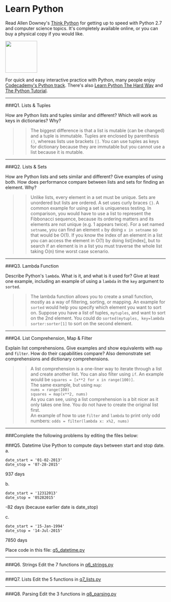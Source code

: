 # Learn Python

Read Allen Downey's [Think Python](http://www.greenteapress.com/thinkpython/) for getting up to speed with Python 2.7 and computer science topics. It's completely available online, or you can buy a physical copy if you would like.

<a href="http://www.greenteapress.com/thinkpython/"><img src="img/think_python.png" style="width: 100px;" target="_blank"></a>

For quick and easy interactive practice with Python, many people enjoy [Codecademy's Python track](http://www.codecademy.com/en/tracks/python). There's also [Learn Python The Hard Way](http://learnpythonthehardway.org/book/) and [The Python Tutorial](https://docs.python.org/2/tutorial/).

---

###Q1. Lists &amp; Tuples

How are Python lists and tuples similar and different? Which will work as keys in dictionaries? Why?

>> The biggest difference is that a list is mutable (can be changed) and a tuple is immutable. Tuples are enclosed by parenthesis `()`, whereas lists use brackets `[]`. You can use tuples as keys for dictionary because they are immutable but you cannot use a list because it is mutable.

---

###Q2. Lists &amp; Sets

How are Python lists and sets similar and different? Give examples of using both. How does performance compare between lists and sets for finding an element. Why?

>> Unlike lists, every element in a set must be unique. Sets are unordered but lists are ordered. A set uses curly braces `{}`. A common example for using a set is uniqueness testing. In comparison, you would have to use a list to represent the Fibbonacci sequence, because its ordering matters and its elements are not unique (e.g. 1 appears twice). For a set named `setname`, you can find an element `x` by doing `x in setname` so that would be O(1). If you know the index of an element in a list you can access the element in O(1) by doing list[index], but to search if an element is in a list you must traverse the whole list taking O(n) time worst case scenario. 

---

###Q3. Lambda Function

Describe Python's `lambda`. What is it, and what is it used for? Give at least one example, including an example of using a `lambda` in the `key` argument to `sorted`.

>> The lambda function allows you to create a small function, mostly as a way of filtering, sorting, or mapping. An example for `sorted` would help you specify which element you want to sort on. Suppose you have a list of tuples, `mytuples`, and want to sort on the 2nd element. You could do `sorted(mytuples, key=lambda sorter:sorter[1]` to sort on the second element.

---

###Q4. List Comprehension, Map &amp; Filter

Explain list comprehensions. Give examples and show equivalents with `map` and `filter`. How do their capabilities compare? Also demonstrate set comprehensions and dictionary comprehensions.

>> A list comprehension is a one-liner way to iterate through a list and create another list. You can also filter using `if`. An example would be `squares = [x**2 for x in range(100)]`. <br>
>> The same example, but using `map`:<br>
>> `nums = range(100)`<br>
>> `squares = map(x**2, nums)`<br>
>> As you can see, using a list comprehension is a bit nicer as it only takes one line. You do not have to create the original list first.<br>
>> An example of how to use `filter` and `lambda` to print only odd numbers: `odds = filter(lambda x: x%2, nums)`<br>

---

###Complete the following problems by editing the files below:

###Q5. Datetime
Use Python to compute days between start and stop date.   
a.  

```
date_start = '01-02-2013'    
date_stop = '07-28-2015'
```
937 days

b.  
```
date_start = '12312013'  
date_stop = '05282015'  
```
-82 days (because earlier date is date_stop)

c.  
```
date_start = '15-Jan-1994'      
date_stop = '14-Jul-2015'  
```
7850 days

Place code in this file: [q5_datetime.py](python/q5_datetime.py)

---

###Q6. Strings
Edit the 7 functions in [q6_strings.py](python/q6_strings.py)

---

###Q7. Lists
Edit the 5 functions in [q7_lists.py](python/q7_lists.py)

---

###Q8. Parsing
Edit the 3 functions in [q8_parsing.py](python/q8_parsing.py)





